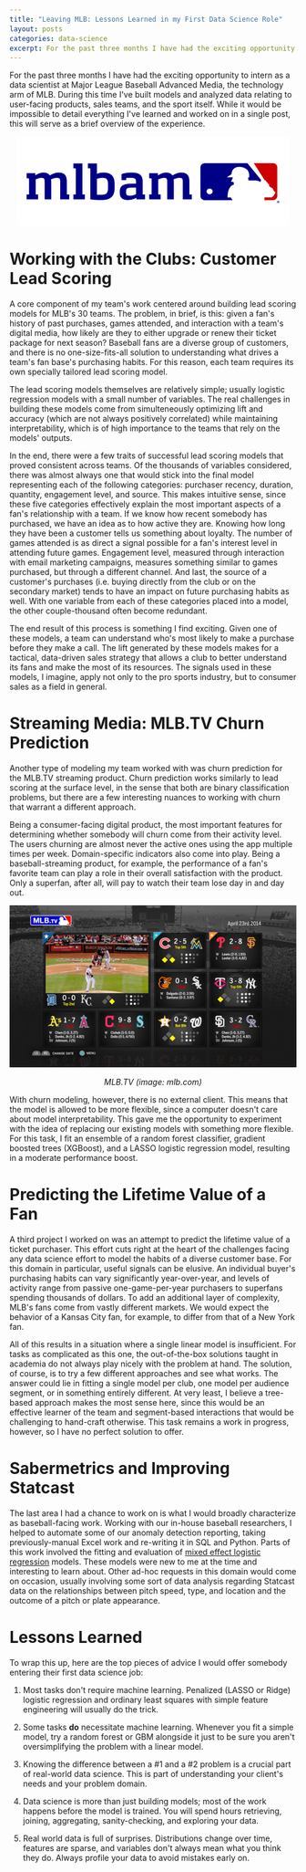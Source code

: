 ```yaml
---
title: "Leaving MLB: Lessons Learned in my First Data Science Role"
layout: posts
categories: data-science
excerpt: For the past three months I have had the exciting opportunity to intern as a data scientist at Major League Baseball Advanced Media, the technology arm of MLB. This post gives an overview of what I've been working on and the advice I would give a fellow first-time data scientist on their first day on the job. 
---
```

For the past three months I have had the exciting opportunity to intern as a data scientist at Major League Baseball Advanced Media, the technology arm of MLB. During this time I've built models and analyzed data relating to user-facing products, sales teams, and the sport itself. While it would be impossible to detail everything I've learned and worked on in a single post, this will serve as a brief overview of the experience. 
<p align = "center">
    <img src="/images/fulls/bam.png" alt>
</p>

# Working with the Clubs: Customer Lead Scoring 

A core component of my team's work centered around building lead scoring models for MLB's 30 teams. The problem, in brief, is this: given a fan's history of past purchases, games attended, and interaction with a team's digital media, how likely are they to either upgrade or renew their ticket package for next season? Baseball fans are a diverse group of customers, and there is no one-size-fits-all solution to understanding what drives a team's fan base's purchasing habits. For this reason, each team requires its own specially tailored lead scoring model.

The lead scoring models themselves are relatively simple; usually logistic regression models with a small number of variables. The real challenges in building these models come from simulteneously optimizing lift and accuracy (which are not always positively correlated) while maintaining interpretability, which is of high importance to the teams that rely on the models' outputs. 

In the end, there were a few traits of successful lead scoring models that proved consistent across teams. Of the thousands of variables considered, there was almost always one that would stick into the final model representing each of the following categories: purchaser recency, duration, quantity, engagement level, and source. This makes intuitive sense, since these five categories effectively explain the most important aspects of a fan's relationship with a team. If we know how recent somebody has purchased, we have an idea as to how active they are. Knowing how long they have been a customer tells us something about loyalty. The number of games attended is as direct a signal possible for a fan's interest level in attending future games. Engagement level, measured through interaction with email marketing campaigns, measures something similar to games purchased, but through a different channel. And last, the source of a customer's purchases (i.e. buying directly from the club or on the secondary market) tends to have an impact on future purchasing habits as well. With one variable from each of these categories placed into a model, the other couple-thousand often become redundant.  

The end result of this process is something I find exciting. Given one of these models, a team can understand who's most likely to make a purchase before they make a call. The lift generated by these models makes for a tactical, data-driven sales strategy that allows a club to better understand its fans and make the most of its resources. The signals used in these models, I imagine, apply not only to the pro sports industry, but to consumer sales as a field in general.

# Streaming Media: MLB.TV Churn Prediction

Another type of modeling my team worked with was churn prediction for the MLB.TV streaming product. Churn prediction works similarly to lead scoring at the surface level, in the sense that both are binary classification problems, but there are a few interesting nuances to working with churn that warrant a different approach.

Being a consumer-facing digital product, the most important features for determining whether somebody will churn come from their activity level. The users churning are almost never the active ones using the app multiple times per week. Domain-specific indicators also come into play. Being a baseball-streaming product, for example, the performance of a fan's favorite team can play a role in their overall satisfaction with the product. Only a superfan, after all, will pay to watch their team lose day in and day out. 

<p align = "center">
    <img src="/images/fulls/mlbtv.jpg" alt>
</p>
<p align="center">
    <em align="center">MLB.TV (image: mlb.com)</em>
</p>
With churn modeling, however, there is no external client. This means that the model is allowed to be more flexible, since a computer doesn't care about model interpretability. This gave me the opportunity to experiment with the idea of replacing our existing models with something more flexible. For this task, I fit an ensemble of a random forest classifier, gradient boosted trees (XGBoost), and a LASSO logistic regression model, resulting in a moderate performance boost.


# Predicting the Lifetime Value of a Fan
A third project I worked on was an attempt to predict the lifetime value of a ticket purchaser. This effort cuts right at the heart of the challenges facing any data science effort to model the habits of a diverse customer base. For this domain in particular, useful signals can be elusive. An individual buyer's purchasing habits can vary significantly year-over-year, and  levels of activity range from passive one-game-per-year purchasers to superfans spending thousands of dollars. To add an additional layer of complexity, MLB's fans come from vastly different markets. We would expect the behavior of a Kansas City fan, for example, to differ from that of a New York fan.

All of this results in a situation where a single linear model is insufficient. For tasks as complicated as this one, the out-of-the-box solutions taught in academia do not always play nicely with the problem at hand. The solution, of course, is to try a few different approaches and see what works. The answer could lie in fitting a single model per club, one model per audience segment, or in something entirely different. At very least, I believe a tree-based approach makes the most sense here, since this would be an effective learner of the team and segment-based interactions that would be challenging to hand-craft otherwise. This task remains a work in progress, however, so I have no perfect solution to offer. 

# Sabermetrics and Improving Statcast
The last area I had a chance to work on is what I would broadly characterize as baseball-facing work. Working with our in-house baseball researchers, I helped to automate some of our anomaly detection reporting, taking previously-manual Excel work and re-writing it in SQL and Python. Parts of this work involved the fitting and evaluation of [mixed effect logistic regression](https://stats.idre.ucla.edu/r/dae/mixed-effects-logistic-regression/) models. These models were new to me at the time and interesting to learn about. Other ad-hoc requests in this domain would come on occasion, usually involving some sort of data analysis regarding Statcast data on the relationships between pitch speed, type, and location and the outcome of a pitch or plate appearance. 

# Lessons Learned
To wrap this up, here are the top pieces of advice I would offer somebody entering their first data science job: 

1. Most tasks don't require machine learning. Penalized (LASSO or Ridge) logistic regression and ordinary least squares with simple feature engineering will usually do the trick. 

2. Some tasks __do__ necessitate machine learning. Whenever you fit a simple model, try a random forest or GBM alongside it just to be sure you aren't oversimplifying the problem with a linear model. 

3. Knowing the difference between a #1 and a #2 problem is a crucial part of real-world data science. This is part of understanding your client's needs and your problem domain. 

4. Data science is more than just building models; most of the work happens before the model is trained. You will spend hours retrieving, joining, aggregating, sanity-checking, and exploring your data.

5. Real world data is full of surprises. Distributions change over time, features are sparse, and variables don't always mean what you think they do. Always profile your data to avoid mistakes early on.  




<div>
      <script>
  (function(i,s,o,g,r,a,m){i['GoogleAnalyticsObject']=r;i[r]=i[r]||function(){
  (i[r].q=i[r].q||[]).push(arguments)},i[r].l=1*new Date();a=s.createElement(o),
  m=s.getElementsByTagName(o)[0];a.async=1;a.src=g;m.parentNode.insertBefore(a,m)
  })(window,document,'script','https://www.google-analytics.com/analytics.js','ga');

  ga('create', 'UA-52953508-1', 'auto');
  ga('send', 'pageview');

</script>
</div>


